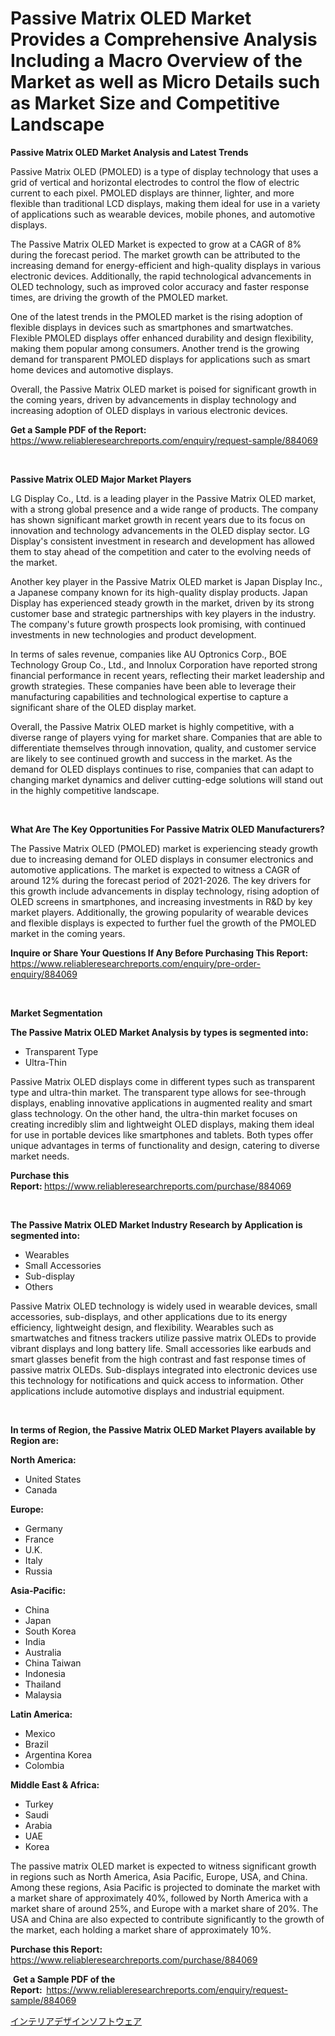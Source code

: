<p><h1>Passive Matrix OLED Market Provides a Comprehensive Analysis Including a Macro Overview of the Market as well as Micro Details such as Market Size and Competitive Landscape</h1></p><p><strong>Passive Matrix OLED Market Analysis and Latest Trends</strong></p>
<p><p>Passive Matrix OLED (PMOLED) is a type of display technology that uses a grid of vertical and horizontal electrodes to control the flow of electric current to each pixel. PMOLED displays are thinner, lighter, and more flexible than traditional LCD displays, making them ideal for use in a variety of applications such as wearable devices, mobile phones, and automotive displays.</p><p>The Passive Matrix OLED Market is expected to grow at a CAGR of 8% during the forecast period. The market growth can be attributed to the increasing demand for energy-efficient and high-quality displays in various electronic devices. Additionally, the rapid technological advancements in OLED technology, such as improved color accuracy and faster response times, are driving the growth of the PMOLED market.</p><p>One of the latest trends in the PMOLED market is the rising adoption of flexible displays in devices such as smartphones and smartwatches. Flexible PMOLED displays offer enhanced durability and design flexibility, making them popular among consumers. Another trend is the growing demand for transparent PMOLED displays for applications such as smart home devices and automotive displays.</p><p>Overall, the Passive Matrix OLED market is poised for significant growth in the coming years, driven by advancements in display technology and increasing adoption of OLED displays in various electronic devices.</p></p>
<p><strong>Get a Sample PDF of the Report:&nbsp;</strong> <a href="https://www.reliableresearchreports.com/enquiry/request-sample/884069">https://www.reliableresearchreports.com/enquiry/request-sample/884069</a></p>
<p>&nbsp;</p>
<p><strong>Passive Matrix OLED Major Market Players</strong></p>
<p><p>LG Display Co., Ltd. is a leading player in the Passive Matrix OLED market, with a strong global presence and a wide range of products. The company has shown significant market growth in recent years due to its focus on innovation and technology advancements in the OLED display sector. LG Display's consistent investment in research and development has allowed them to stay ahead of the competition and cater to the evolving needs of the market.</p><p>Another key player in the Passive Matrix OLED market is Japan Display Inc., a Japanese company known for its high-quality display products. Japan Display has experienced steady growth in the market, driven by its strong customer base and strategic partnerships with key players in the industry. The company's future growth prospects look promising, with continued investments in new technologies and product development.</p><p>In terms of sales revenue, companies like AU Optronics Corp., BOE Technology Group Co., Ltd., and Innolux Corporation have reported strong financial performance in recent years, reflecting their market leadership and growth strategies. These companies have been able to leverage their manufacturing capabilities and technological expertise to capture a significant share of the OLED display market.</p><p>Overall, the Passive Matrix OLED market is highly competitive, with a diverse range of players vying for market share. Companies that are able to differentiate themselves through innovation, quality, and customer service are likely to see continued growth and success in the market. As the demand for OLED displays continues to rise, companies that can adapt to changing market dynamics and deliver cutting-edge solutions will stand out in the highly competitive landscape.</p></p>
<p>&nbsp;</p>
<p><strong>What Are The Key Opportunities For Passive Matrix OLED Manufacturers?</strong></p>
<p><p>The Passive Matrix OLED (PMOLED) market is experiencing steady growth due to increasing demand for OLED displays in consumer electronics and automotive applications. The market is expected to witness a CAGR of around 12% during the forecast period of 2021-2026. The key drivers for this growth include advancements in display technology, rising adoption of OLED screens in smartphones, and increasing investments in R&D by key market players. Additionally, the growing popularity of wearable devices and flexible displays is expected to further fuel the growth of the PMOLED market in the coming years.</p></p>
<p><strong>Inquire or Share Your Questions If Any Before Purchasing This Report:</strong> <a href="https://www.reliableresearchreports.com/enquiry/pre-order-enquiry/884069">https://www.reliableresearchreports.com/enquiry/pre-order-enquiry/884069</a></p>
<p>&nbsp;</p>
<p><strong>Market Segmentation</strong></p>
<p><strong>The Passive Matrix OLED Market Analysis by types is segmented into:</strong></p>
<p><ul><li>Transparent Type</li><li>Ultra-Thin</li></ul></p>
<p><p>Passive Matrix OLED displays come in different types such as transparent type and ultra-thin market. The transparent type allows for see-through displays, enabling innovative applications in augmented reality and smart glass technology. On the other hand, the ultra-thin market focuses on creating incredibly slim and lightweight OLED displays, making them ideal for use in portable devices like smartphones and tablets. Both types offer unique advantages in terms of functionality and design, catering to diverse market needs.</p></p>
<p><strong>Purchase this Report:&nbsp;</strong><a href="https://www.reliableresearchreports.com/purchase/884069">https://www.reliableresearchreports.com/purchase/884069</a></p>
<p>&nbsp;</p>
<p><strong>The Passive Matrix OLED Market Industry Research by Application is segmented into:</strong></p>
<p><ul><li>Wearables</li><li>Small Accessories</li><li>Sub-display</li><li>Others</li></ul></p>
<p><p>Passive Matrix OLED technology is widely used in wearable devices, small accessories, sub-displays, and other applications due to its energy efficiency, lightweight design, and flexibility. Wearables such as smartwatches and fitness trackers utilize passive matrix OLEDs to provide vibrant displays and long battery life. Small accessories like earbuds and smart glasses benefit from the high contrast and fast response times of passive matrix OLEDs. Sub-displays integrated into electronic devices use this technology for notifications and quick access to information. Other applications include automotive displays and industrial equipment.</p></p>
<p>&nbsp;</p>
<p><strong>In terms of Region, the Passive Matrix OLED Market Players available by Region are:</strong></p>
<p>
    <p> <strong> North America: </strong>
        <ul>
            <li>United States</li>
            <li>Canada</li>
        </ul>
        </p> 
    <p> <strong> Europe: </strong>
        <ul>
            <li>Germany</li>
            <li>France</li>
            <li>U.K.</li>
            <li>Italy</li>
            <li>Russia</li>
        </ul>
        </p> 
    <p> <strong> Asia-Pacific: </strong>
        <ul>
            <li>China</li>
            <li>Japan</li>
            <li>South Korea</li>
            <li>India</li>
            <li>Australia</li>
            <li>China Taiwan</li>
            <li>Indonesia</li>
            <li>Thailand</li>
            <li>Malaysia</li>
        </ul>
        </p> 
    <p> <strong> Latin America: </strong>
        <ul>
            <li>Mexico</li>
            <li>Brazil</li>
            <li>Argentina Korea</li>
            <li>Colombia</li>
        </ul>
        </p> 
    <p> <strong> Middle East & Africa: </strong>
        <ul>
            <li>Turkey</li>
            <li>Saudi</li>
            <li>Arabia</li>
            <li>UAE</li>
            <li>Korea</li>
        </ul>
    </p>
    </p>
<p><p>The passive matrix OLED market is expected to witness significant growth in regions such as North America, Asia Pacific, Europe, USA, and China. Among these regions, Asia Pacific is projected to dominate the market with a market share of approximately 40%, followed by North America with a market share of around 25%, and Europe with a market share of 20%. The USA and China are also expected to contribute significantly to the growth of the market, each holding a market share of approximately 10%.</p></p>
<p><strong>Purchase this Report: </strong><a href="https://www.reliableresearchreports.com/purchase/884069">https://www.reliableresearchreports.com/purchase/884069</a></p>
<p>&nbsp;<strong>Get a Sample PDF of the Report:&nbsp;&nbsp;</strong><a href="https://www.reliableresearchreports.com/enquiry/request-sample/884069">https://www.reliableresearchreports.com/enquiry/request-sample/884069</a></p>
<p><strong></strong></p>
<p><p><a href="https://github.com/one-cool-chick/Market-Research-Report-List-1/blob/main/924318211002.md">インテリアデザインソフトウェア</a></p></p>